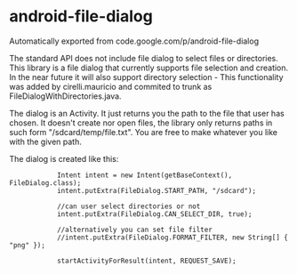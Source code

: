 # android-file-dialog
Automatically exported from code.google.com/p/android-file-dialog

The standard API does not include file dialog to select files or directories. 
This library is a file dialog that currently supports file selection and creation. 
In the near future it will also support directory selection - This functionality was added by cirelli.mauricio and commited to trunk as FileDialogWithDirectories.java.

The dialog is an Activity. It just returns you the path to the file that user has chosen. It doesn't create nor open files, the library only returns paths in such form "/sdcard/temp/file.txt". You are free to make whatever you like with the given path.



The dialog is created like this:

                Intent intent = new Intent(getBaseContext(), FileDialog.class);
                intent.putExtra(FileDialog.START_PATH, "/sdcard");
                
                //can user select directories or not
                intent.putExtra(FileDialog.CAN_SELECT_DIR, true);
                
                //alternatively you can set file filter
                //intent.putExtra(FileDialog.FORMAT_FILTER, new String[] { "png" });
                
                startActivityForResult(intent, REQUEST_SAVE);
